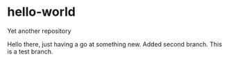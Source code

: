 # hello-world
Yet another repository

Hello there, just having a go at something new. Added second branch. This is a test branch.
